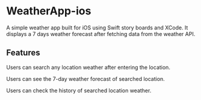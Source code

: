 # WeatherApp-ios
A simple weather app built for iOS using Swift story boards and XCode. It displays a 7 days weather forecast after fetching data from the weather API.

## Features

Users can search any location weather after entering the location.

Users can see the 7-day weather forecast of searched location.

Users can check the history of searched location weather.
